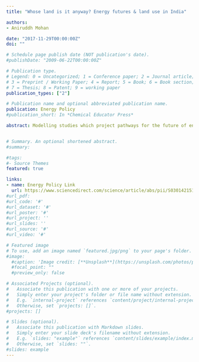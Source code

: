 ```yaml
---
title: "Whose land is it anyway? Energy futures & land use in India" 

authors:
- Aniruddh Mohan

date: "2017-11-29T00:00:00Z"
doi: ""

# Schedule page publish date (NOT publication's date).
#publishDate: "2009-06-22T00:00:00Z"

# Publication type.
# Legend: 0 = Uncategorized; 1 = Conference paper; 2 = Journal article;
# 3 = Preprint / Working Paper; 4 = Report; 5 = Book; 6 = Book section;
# 7 = Thesis; 8 = Patent; 9 = working paper
publication_types: ["2"]

# Publication name and optional abbreviated publication name.
publication: Energy Policy
#publication_short: In *Chemical Educator Press*

abstract: Modelling studies which project pathways for the future of energy in India currently have several implicit assumptions with regards to the social, institutional, and political changes necessary for energy transitions. This paper focuses on the specific question of land use change required for realising ambitious clean energy targets. Demand for land is likely to be a critical question in India's energy future given the challenges with land acquisition in the country as a result of high population density and significant rights enjoyed by landowners. Yet, there is a lack of literature relevant to India which makes a quantitative assessment of the land use impacts of different types of low carbon technologies. I calculate and compare the land requirements in India of ground based solar photovoltaic (PV) power, nuclear power, and wind energy. All three types of technologies are expected to grow substantially as a share of India's electricity mix in the coming years. The analysis suggests that land demands of ground based solar PV are likely to be substantial compared to wind energy and nuclear power, and some policy suggestions are provided which may help mitigate that challenge.


# Summary. An optional shortened abstract.
#summary: 

#tags:
#- Source Themes
featured: true

links:
- name: Energy Policy Link
  url: https://www.sciencedirect.com/science/article/abs/pii/S0301421517305190
#url_pdf: 
#url_code: '#'
#url_dataset: '#'
#url_poster: '#'
#url_project: ''
#url_slides: ''
#url_source: '#'
#url_video: '#'

# Featured image
# To use, add an image named `featured.jpg/png` to your page's folder. 
#image:
  #caption: 'Image credit: [**Unsplash**](https://unsplash.com/photos/pLCdAaMFLTE)'
  #focal_point: ""
  #preview_only: false

# Associated Projects (optional).
#   Associate this publication with one or more of your projects.
#   Simply enter your project's folder or file name without extension.
#   E.g. `internal-project` references `content/project/internal-project/index.md`.
#   Otherwise, set `projects: []`.
#projects: []

# Slides (optional).
#   Associate this publication with Markdown slides.
#   Simply enter your slide deck's filename without extension.
#   E.g. `slides: "example"` references `content/slides/example/index.md`.
#   Otherwise, set `slides: ""`.
#slides: example
---
```



